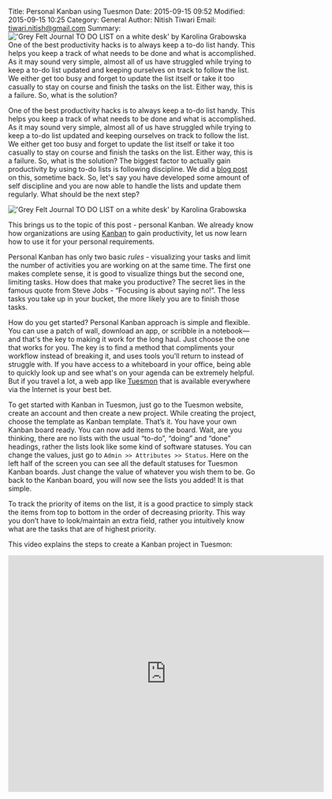Title: Personal Kanban using Tuesmon
Date: 2015-09-15 09:52
Modified: 2015-09-15 10:25
Category: General
Author: Nitish Tiwari
Email: tiwari.nitish@gmail.com
Summary: !['Grey Felt Journal TO DO LIST on a white desk' by Karolina Grabowska]({filename}/images/2015-09-15_personal_kanban_using_tuesmon/desk-notebook-office-grey.jpg) One of the best productivity hacks is to always keep a to-do list handy. This helps you keep a track of what needs to be done and what is accomplished. As it may sound very simple, almost all of us have struggled while trying to keep a to-do list updated and keeping ourselves on track to follow the list. We either get too busy and forget to update the list itself or take it too casually to stay on course and finish the tasks on the list. Either way, this is a failure. So, what is the solution?

One of the best productivity hacks is to always keep a to-do list handy. This helps you keep a track of what needs to be done and what is accomplished. As it may sound very simple, almost all of us have struggled while trying to keep a to-do list updated and keeping ourselves on track to follow the list. We either get too busy and forget to update the list itself or take it too casually to stay on course and finish the tasks on the list. Either way, this is a failure. So, what is the solution? The biggest factor to actually gain productivity by using to-do lists is following discipline. We did a [blog post](/create-to-do-lists-that-actually-get-done.html "See the post 'Create to-do lists that actually get done'") on this, sometime back. So, let's say you have developed some amount of self discipline and you are now able to handle the lists and update them regularly. What should be the next step?

!['Grey Felt Journal TO DO LIST on a white desk' by Karolina Grabowska]({filename}/images/2015-09-15_personal_kanban_using_tuesmon/desk-notebook-office-grey.jpg)

This brings us to the topic of this post - personal Kanban. We already know how organizations are using [Kanban](/what-is-kanban.html "See the post 'What is Kanban?'") to gain productivity, let us now learn how to use it for your personal requirements.

Personal Kanban has only two basic *rules* - visualizing your tasks and limit the number of activities you are working on at the same time. The first one makes complete sense, it is good to visualize things but the second one, limiting tasks. How does that make you productive? The secret lies in the famous quote from Steve Jobs - “Focusing is about saying no!”. The less tasks you take up in your bucket, the more likely you are to finish those tasks.

How do you get started? Personal Kanban approach is simple and flexible. You can use a patch of wall, download an app, or scribble in a notebook—and that's the key to making it work for the long haul. Just choose the one that works for you. The key is to find a method that compliments your workflow instead of breaking it, and uses tools you'll return to instead of struggle with. If you have access to a whiteboard in your office, being able to quickly look up and see what's on your agenda can be extremely helpful. But if you travel a lot, a web app like [Tuesmon](https://tuesmon.com "Go to Tuesmon.com") that is available everywhere via the Internet is your best bet.

To get started with Kanban in Tuesmon, just go to the Tuesmon website, create an account and then create a new project. While creating the project, choose the template as Kanban template. That’s it. You have your own Kanban board ready. You can now add items to the board. Wait, are you thinking, there are no lists with the usual “to-do”, “doing” and “done” headings, rather the lists look like some kind of software statuses. You can change the values, just go to ```Admin >> Attributes >> Status```. Here on the left half of the screen you can see all the default statuses for Tuesmon Kanban boards. Just change the value of whatever you wish them to be. Go back to the Kanban board, you will now see the lists you added! It is that simple.

To track the priority of items on the list, it is a good practice to simply stack the items from top to bottom in the order of decreasing priority. This way you don’t have to look/maintain an extra field, rather you intuitively know what are the tasks that are of highest priority.

This video explains the steps to create a Kanban project in Tuesmon:

<iframe width="640" height="480" src="https://www.youtube.com/embed/6VsSvoJHiAk" frameborder="0" allowfullscreen></iframe>

